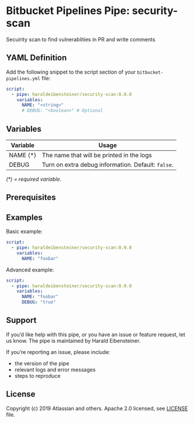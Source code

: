 # Bitbucket Pipelines Pipe: security-scan

Secuirity scan to find vulnerablities in PR and write comments

## YAML Definition

Add the following snippet to the script section of your `bitbucket-pipelines.yml` file:

```yaml
script:
  - pipe: haraldeibensteiner/security-scan:0.0.0
    variables:
      NAME: "<string>"
      # DEBUG: "<boolean>" # Optional
```
## Variables

| Variable | Usage                                              |
|----------|----------------------------------------------------|
| NAME (*) | The name that will be printed in the logs          |
| DEBUG    | Turn on extra debug information. Default: `false`. |

_(*) = required variable._

## Prerequisites

## Examples

Basic example:

```yaml
script:
  - pipe: haraldeibensteiner/security-scan:0.0.0
    variables:
      NAME: "foobar"
```

Advanced example:

```yaml
script:
  - pipe: haraldeibensteiner/security-scan:0.0.0
    variables:
      NAME: "foobar"
      DEBUG: "true"
```

## Support
If you’d like help with this pipe, or you have an issue or feature request, let us know.
The pipe is maintained by Harald Eibensteiner.

If you’re reporting an issue, please include:

- the version of the pipe
- relevant logs and error messages
- steps to reproduce

## License
Copyright (c) 2019 Atlassian and others.
Apache 2.0 licensed, see [LICENSE](LICENSE.txt) file.
